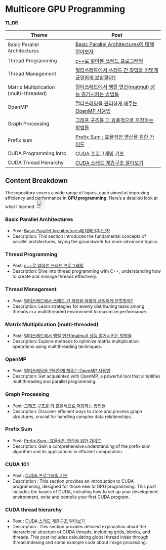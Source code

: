 # Multicore GPU Programming

**TL;DR**

|Theme|Post|
|--|--|
|Basic Parallel Architectures|[Basic Parallel Architectures에 대해 알아보자](https://ddoddii.github.io/post/cs/mgp/basic-parallel-architecture/)|
|Thread Programming|[c++로 알아본 쓰레드 프로그래밍](https://ddoddii.github.io/post/cs/mgp/threading/)|
|Thread Management|[멀티쓰레드에서 쓰레드 간 작업을 어떻게 균일하게 분할할까?](https://ddoddii.github.io/post/cs/mgp/thread-management/)|
|Matrix Multiplication (multi-threaded)|[멀티쓰레드에서 행렬 연산(matmul) 성능 증가시키는 방법들](https://ddoddii.github.io/post/cs/mgp/multithread-matmul/)|
|OpenMP|[멀티쓰레딩을 편리하게 해주는 OpenMP 사용법](https://ddoddii.github.io/post/cs/mgp/openmp/)|
|Graph Processing|[그래프 구조를 더 효율적으로 저장하는 방법들](https://ddoddii.github.io/post/cs/mgp/graph-processing/)|
|Prefix sum|[Prefix Sum : 효율적인 연산을 위한 가이드](https://ddoddii.github.io/post/cs/mgp/prefix-sum/#kogge-stone-algorithm)|
|CUDA Programming Intro|[CUDA 프로그래밍 기초](https://ddoddii.github.io/post/cs/mgp/cuda-programming/)|
|CUDA Thread Hierarchy|[CUDA 스레드 계층구조 알아보기](https://ddoddii.github.io/post/cs/mgp/cuda-programming-2/)|


## Content Breakdown 

The repository covers a wide range of topics, each aimed at improving efficiency and performance in **GPU programming**. Here’s a detailed look at what I learned: <img src="https://raw.githubusercontent.com/Tarikul-Islam-Anik/Animated-Fluent-Emojis/master/Emojis/Smilies/Nerd%20Face.png" alt="Nerd Face" width="25" height="25" />


### Basic Parallel Architectures

- Post: [Basic Parallel Architectures에 대해 알아보자](https://ddoddii.github.io/post/cs/mgp/basic-parallel-architecture/)
- Description: This section introduces the fundamental concepts of parallel architectures, laying the groundwork for more advanced topics.

### Thread Programming

- Post: [c++로 알아본 쓰레드 프로그래밍](https://ddoddii.github.io/post/cs/mgp/threading/)
- Description: Dive into thread programming with C++, understanding how to create and manage threads effectively.

### Thread Management

- Post: [멀티쓰레드에서 쓰레드 간 작업을 어떻게 균일하게 분할할까?](https://ddoddii.github.io/post/cs/mgp/thread-management/)
- Description: Learn strategies for evenly distributing tasks among threads in a multithreaded environment to maximize performance.

### Matrix Multiplication (multi-threaded)

- Post: [멀티쓰레드에서 행렬 연산(matmul) 성능 증가시키는 방법들](https://ddoddii.github.io/post/cs/mgp/multithread-matmul/)
- Description: Explore methods to optimize matrix multiplication operations using multithreading techniques.

### OpenMP

- Post: [멀티쓰레딩을 편리하게 해주는 OpenMP 사용법](https://ddoddii.github.io/post/cs/mgp/openmp/)
- Description: Get acquainted with OpenMP, a powerful tool that simplifies multithreading and parallel programming.

### Graph Processing

- Post: [그래프 구조를 더 효율적으로 저장하는 방법들](https://ddoddii.github.io/post/cs/mgp/graph-processing/)
- Description: Discover efficient ways to store and process graph structures, crucial for handling complex data relationships.

### Prefix Sum

- Post: [Prefix Sum : 효율적인 연산을 위한 가이드](https://ddoddii.github.io/post/cs/mgp/prefix-sum/#kogge-stone-algorithm)
- Description: Gain a comprehensive understanding of the prefix sum algorithm and its applications in efficient computation.

### CUDA 101
  
- Post : [CUDA 프로그래밍 기초](https://ddoddii.github.io/post/cs/mgp/cuda-programming/)
- Description : This section provides an introduction to CUDA programming, designed for those new to GPU programming. This post includes the basics of CUDA, including how to set up your development environment, write and compile your first CUDA program.

### CUDA thread hierarchy

- Post : [CUDA 스레드 계층구조 알아보기](https://ddoddii.github.io/post/cs/mgp/cuda-programming-2/)
- Description : This section provides detailed explanation about the hierarchical structure of CUDA threads, including grids, blocks, and threads. This post includes calculating global thread index through thread indexing and some example code about image processing. 